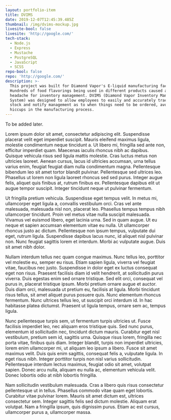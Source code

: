 ```yaml
---
layout: portfolio-item
title: DVIMS
date: 2019-12-07T12:45:39.485Z
thumbnail: /img/dvims-mockup.jpg
livesite-bool: false
livesite: 'http://google.com/'
tech-stack:
  - Node.js
  - Express
  - Mustache
  - PostgreSQL
  - JavaScript
  - SCSS
repo-bool: false
repo: 'http://google.com/'
description: >-
  This project was built for Diamond Vapor's E-liquid manufacturing facility.
  Hundreds of food flavorings being used in different products caused a huge
  headache for inventory management. DVIMS (Diamond Vapor Inventory Management
  System) was designed to allow employees to easily and accurately track their
  stock and notify management as to when things need to be ordered, avoiding
  hiccups in the manufacturing process.
---
```

To be added later.

Lorem ipsum dolor sit amet, consectetur adipiscing elit. Suspendisse placerat velit eget imperdiet suscipit. Mauris eleifend maximus ligula, molestie condimentum neque tincidunt a. Ut libero mi, fringilla sed ante non, efficitur imperdiet quam. Maecenas iaculis rhoncus nibh ac dapibus. Quisque vehicula risus sed ligula mattis molestie. Cras luctus metus non ultricies laoreet. Aenean cursus, lacus id ultricies accumsan, urna tellus varius enim, feugiat feugiat diam nulla condimentum magna. Pellentesque bibendum leo sit amet tortor blandit pulvinar. Pellentesque sed ultrices leo. Phasellus ut lorem non ligula laoreet rhoncus sed sed purus. Integer augue felis, aliquet quis finibus at, rutrum finibus ex. Pellentesque dapibus elit ut augue tempor suscipit. Integer tincidunt neque ut pulvinar fermentum.



Ut fringilla pretium vehicula. Suspendisse eget tempus velit. In metus mi, ullamcorper eget ligula a, convallis vestibulum orci. Cras vel ante malesuada, malesuada nisl non, placerat leo. Phasellus tempus tempus nibh ullamcorper tincidunt. Proin vel metus vitae nulla suscipit malesuada. Vivamus vel euismod libero, eget lacinia urna. Sed in quam augue. Ut eu neque et sapien accumsan elementum vitae eu nulla. Ut ullamcorper rhoncus justo ac dictum. Pellentesque non ipsum tempus, vulputate dui eget, rutrum ligula. Suspendisse dapibus lacus nunc, id aliquet nisl pulvinar non. Nunc feugiat sagittis lorem et interdum. Morbi ac vulputate augue. Duis sit amet nibh dolor.



Nullam interdum tellus nec quam congue maximus. Nunc tellus leo, porttitor vel molestie eu, semper eu risus. Etiam sapien ligula, viverra vel feugiat vitae, faucibus nec justo. Suspendisse in dolor eget ex luctus consequat eget non risus. Praesent facilisis diam id velit hendrerit, at sollicitudin purus viverra. Duis egestas enim sed ornare tristique. Sed elit orci, consequat vel purus in, placerat tristique ipsum. Morbi pretium ornare augue et auctor. Duis diam orci, malesuada ut pretium eu, facilisis at ligula. Morbi tincidunt risus tellus, sit amet aliquet purus posuere quis. Nunc elementum rhoncus fermentum. Nunc ultrices tellus leo, ut suscipit orci interdum id. In hac habitasse platea dictumst. Praesent ut ligula tempus, ornare sem ac, tempus ligula.



Nunc pellentesque turpis sem, ut fermentum turpis ultricies ut. Fusce facilisis imperdiet leo, nec aliquam eros tristique quis. Sed nunc purus, elementum id sollicitudin nec, tincidunt dictum mauris. Curabitur eget nisl vestibulum, pretium sem id, sagittis urna. Quisque risus lorem, fringilla nec porta vitae, finibus quis diam. Integer blandit, turpis non imperdiet ultricies, lorem enim ullamcorper mi, ut aliquam leo ipsum a libero. Fusce sit amet maximus velit. Duis quis enim sagittis, consequat felis a, vulputate ligula. In eget risus nibh. Integer porttitor turpis non nisl varius sollicitudin. Pellentesque interdum lectus maximus, feugiat odio sit amet, volutpat sapien. Donec arcu nulla, aliquam eu nulla ac, elementum vehicula velit. Donec lobortis odio at nibh lobortis fringilla.



Nam sollicitudin vestibulum malesuada. Cras a libero quis risus consectetur pellentesque ut in tellus. Phasellus commodo vitae quam eget lobortis. Curabitur vitae pulvinar lorem. Mauris sit amet dictum est, ultrices consectetur sem. Integer sagittis felis sed dictum molestie. Aliquam erat volutpat. Nam a fringilla ipsum, quis dignissim purus. Etiam ac est cursus, ullamcorper purus a, ullamcorper massa.
